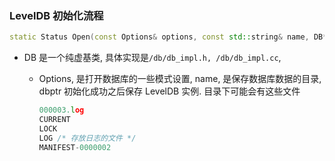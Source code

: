### LevelDB 初始化流程

```c++
static Status Open(const Options& options, const std::string& name, DB** dpptr);
```

- DB 是一个纯虚基类, 具体实现是```/db/db_impl.h, /db/db_impl.cc```, 

  - Options, 是打开数据库的一些模式设置, name, 是保存数据库数据的目录, dbptr 初始化成功之后保存 LevelDB 实例. 目录下可能会有这些文件

    ````c++
    000003.log
    CURRENT
    LOCK
    LOG /* 存放日志的文件 */
    MANIFEST-0000002
    ````



